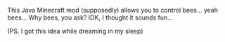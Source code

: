 This Java Minecraft mod (supposedly) allows you to control bees... yeah bees... Why bees, you ask? IDK, I thought it sounds fun...


(PS. I got this idea while dreaming in my sleep) 
